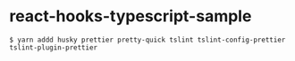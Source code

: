 # react-hooks-typescript-sample

```terminal
$ yarn addd husky prettier pretty-quick tslint tslint-config-prettier tslint-plugin-prettier
```
